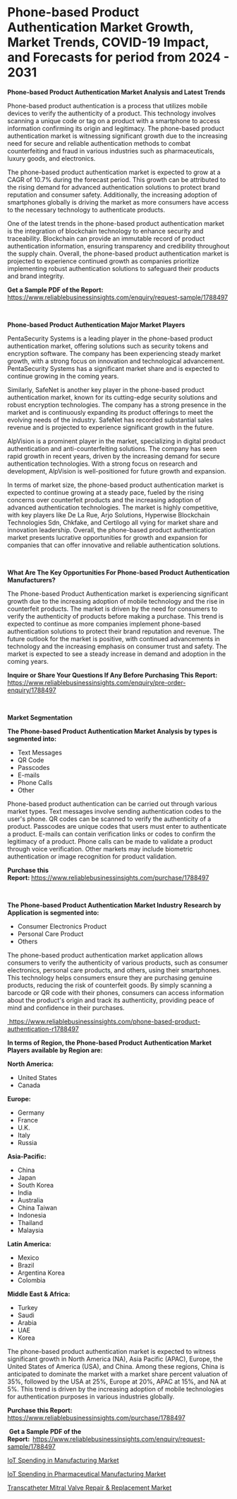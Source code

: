 <p><h1>Phone-based Product Authentication Market Growth, Market Trends, COVID-19 Impact, and Forecasts for period from 2024 - 2031</h1></p><p><strong>Phone-based Product Authentication Market Analysis and Latest Trends</strong></p>
<p><p>Phone-based product authentication is a process that utilizes mobile devices to verify the authenticity of a product. This technology involves scanning a unique code or tag on a product with a smartphone to access information confirming its origin and legitimacy. The phone-based product authentication market is witnessing significant growth due to the increasing need for secure and reliable authentication methods to combat counterfeiting and fraud in various industries such as pharmaceuticals, luxury goods, and electronics.</p><p>The phone-based product authentication market is expected to grow at a CAGR of 10.7% during the forecast period. This growth can be attributed to the rising demand for advanced authentication solutions to protect brand reputation and consumer safety. Additionally, the increasing adoption of smartphones globally is driving the market as more consumers have access to the necessary technology to authenticate products.</p><p>One of the latest trends in the phone-based product authentication market is the integration of blockchain technology to enhance security and traceability. Blockchain can provide an immutable record of product authentication information, ensuring transparency and credibility throughout the supply chain. Overall, the phone-based product authentication market is projected to experience continued growth as companies prioritize implementing robust authentication solutions to safeguard their products and brand integrity.</p></p>
<p><strong>Get a Sample PDF of the Report:&nbsp;</strong> <a href="https://www.reliablebusinessinsights.com/enquiry/request-sample/1788497">https://www.reliablebusinessinsights.com/enquiry/request-sample/1788497</a></p>
<p>&nbsp;</p>
<p><strong>Phone-based Product Authentication Major Market Players</strong></p>
<p><p>PentaSecurity Systems is a leading player in the phone-based product authentication market, offering solutions such as security tokens and encryption software. The company has been experiencing steady market growth, with a strong focus on innovation and technological advancement. PentaSecurity Systems has a significant market share and is expected to continue growing in the coming years.</p><p>Similarly, SafeNet is another key player in the phone-based product authentication market, known for its cutting-edge security solutions and robust encryption technologies. The company has a strong presence in the market and is continuously expanding its product offerings to meet the evolving needs of the industry. SafeNet has recorded substantial sales revenue and is projected to experience significant growth in the future.</p><p>AlpVision is a prominent player in the market, specializing in digital product authentication and anti-counterfeiting solutions. The company has seen rapid growth in recent years, driven by the increasing demand for secure authentication technologies. With a strong focus on research and development, AlpVision is well-positioned for future growth and expansion.</p><p>In terms of market size, the phone-based product authentication market is expected to continue growing at a steady pace, fueled by the rising concerns over counterfeit products and the increasing adoption of advanced authentication technologies. The market is highly competitive, with key players like De La Rue, Arjo Solutions, Hyperwise Blockchain Technologies Sdn, Chkfake, and Certilogo all vying for market share and innovation leadership. Overall, the phone-based product authentication market presents lucrative opportunities for growth and expansion for companies that can offer innovative and reliable authentication solutions.</p></p>
<p>&nbsp;</p>
<p><strong>What Are The Key Opportunities For Phone-based Product Authentication Manufacturers?</strong></p>
<p><p>The Phone-based Product Authentication market is experiencing significant growth due to the increasing adoption of mobile technology and the rise in counterfeit products. The market is driven by the need for consumers to verify the authenticity of products before making a purchase. This trend is expected to continue as more companies implement phone-based authentication solutions to protect their brand reputation and revenue. The future outlook for the market is positive, with continued advancements in technology and the increasing emphasis on consumer trust and safety. The market is expected to see a steady increase in demand and adoption in the coming years.</p></p>
<p><strong>Inquire or Share Your Questions If Any Before Purchasing This Report:</strong> <a href="https://www.reliablebusinessinsights.com/enquiry/pre-order-enquiry/1788497">https://www.reliablebusinessinsights.com/enquiry/pre-order-enquiry/1788497</a></p>
<p>&nbsp;</p>
<p><strong>Market Segmentation</strong></p>
<p><strong>The Phone-based Product Authentication Market Analysis by types is segmented into:</strong></p>
<p><ul><li>Text Messages</li><li>QR Code</li><li>Passcodes</li><li>E-mails</li><li>Phone Calls</li><li>Other</li></ul></p>
<p><p>Phone-based product authentication can be carried out through various market types. Text messages involve sending authentication codes to the user's phone. QR codes can be scanned to verify the authenticity of a product. Passcodes are unique codes that users must enter to authenticate a product. E-mails can contain verification links or codes to confirm the legitimacy of a product. Phone calls can be made to validate a product through voice verification. Other markets may include biometric authentication or image recognition for product validation.</p></p>
<p><strong>Purchase this Report:&nbsp;</strong><a href="https://www.reliablebusinessinsights.com/purchase/1788497">https://www.reliablebusinessinsights.com/purchase/1788497</a></p>
<p>&nbsp;</p>
<p><strong>The Phone-based Product Authentication Market Industry Research by Application is segmented into:</strong></p>
<p><ul><li>Consumer Electronics Product</li><li>Personal Care Product</li><li>Others</li></ul></p>
<p><p>The phone-based product authentication market application allows consumers to verify the authenticity of various products, such as consumer electronics, personal care products, and others, using their smartphones. This technology helps consumers ensure they are purchasing genuine products, reducing the risk of counterfeit goods. By simply scanning a barcode or QR code with their phones, consumers can access information about the product's origin and track its authenticity, providing peace of mind and confidence in their purchases.</p></p>
<p><a href="https://www.reliablebusinessinsights.com/phone-based-product-authentication-r1788497">&nbsp;https://www.reliablebusinessinsights.com/phone-based-product-authentication-r1788497</a></p>
<p><strong>In terms of Region, the Phone-based Product Authentication Market Players available by Region are:</strong></p>
<p>
    <p> <strong> North America: </strong>
        <ul>
            <li>United States</li>
            <li>Canada</li>
        </ul>
        </p> 
    <p> <strong> Europe: </strong>
        <ul>
            <li>Germany</li>
            <li>France</li>
            <li>U.K.</li>
            <li>Italy</li>
            <li>Russia</li>
        </ul>
        </p> 
    <p> <strong> Asia-Pacific: </strong>
        <ul>
            <li>China</li>
            <li>Japan</li>
            <li>South Korea</li>
            <li>India</li>
            <li>Australia</li>
            <li>China Taiwan</li>
            <li>Indonesia</li>
            <li>Thailand</li>
            <li>Malaysia</li>
        </ul>
        </p> 
    <p> <strong> Latin America: </strong>
        <ul>
            <li>Mexico</li>
            <li>Brazil</li>
            <li>Argentina Korea</li>
            <li>Colombia</li>
        </ul>
        </p> 
    <p> <strong> Middle East & Africa: </strong>
        <ul>
            <li>Turkey</li>
            <li>Saudi</li>
            <li>Arabia</li>
            <li>UAE</li>
            <li>Korea</li>
        </ul>
    </p>
    </p>
<p><p>The phone-based product authentication market is expected to witness significant growth in North America (NA), Asia Pacific (APAC), Europe, the United States of America (USA), and China. Among these regions, China is anticipated to dominate the market with a market share percent valuation of 35%, followed by the USA at 25%, Europe at 20%, APAC at 15%, and NA at 5%. This trend is driven by the increasing adoption of mobile technologies for authentication purposes in various industries globally.</p></p>
<p><strong>Purchase this Report: </strong><a href="https://www.reliablebusinessinsights.com/purchase/1788497">https://www.reliablebusinessinsights.com/purchase/1788497</a></p>
<p>&nbsp;<strong>Get a Sample PDF of the Report:&nbsp;&nbsp;</strong><a href="https://www.reliablebusinessinsights.com/enquiry/request-sample/1788497">https://www.reliablebusinessinsights.com/enquiry/request-sample/1788497</a></p>
<p><strong></strong></p>
<p><p><a href="https://github.com/janetchuadff364/Market-Research-Report-List-1/blob/main/iot-spending-in-manufacturing-market.md">IoT Spending in Manufacturing Market</a></p><p><a href="https://github.com/btwcqfvq34/Market-Research-Report-List-1/blob/main/iot-spending-in-pharmaceutical-manufacturing-market.md">IoT Spending in Pharmaceutical Manufacturing Market</a></p><p><a href="https://github.com/amirvaghari/Market-Research-Report-List-1/blob/main/transcatheter-mitral-valve-repair-replacement-market.md">Transcatheter Mitral Valve Repair & Replacement Market</a></p></p>